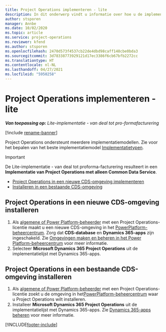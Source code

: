 ```yaml
---
title: Project Operations implementeren - lite
description: In dit onderwerp vindt u informatie over hoe u de implementatie met Project Operations Lite installeert, van deal tot pro-formafacturering.
author: stsporen
manager: Annbe
ms.date: 10/02/2020
ms.topic: article
ms.service: project-operations
ms.reviewer: kfend
ms.author: stsporen
ms.openlocfilehash: 2470d573f4537cb22de4dbd98caff148cbe0bda3
ms.sourcegitcommit: 3d78338773929121d17ec3386f6cb67bfb2272cc
ms.translationtype: HT
ms.contentlocale: nl-NL
ms.lasthandoff: 04/27/2021
ms.locfileid: "5950258"
---
```

# <a name="deploy-project-operations---lite"></a>Project Operations implementeren - lite

_**Van toepassing op:** Lite-implementatie - van deal tot pro-formafacturering_

[!include [rename-banner](~/includes/cc-data-platform-banner.md)]

Project Operations ondersteunt meerdere implementatiemodellen. Zie voor het bepalen van het beste implementatiemodel [Implementatietypen](determine-deployment-type.md).


> [!IMPORTANT]
> De Lite-implementatie - van deal tot proforma-facturering resulteert in een **Implementatie van Project Operations met alleen Common Data Service**.

- [Project Operations in een nieuwe CDS-omgeving implementeren](#new)
- [Installeren in een bestaande CDS-omgeving](#existing)



## <a name="install-project-operations-to-a-new-cds-environment"></a><a name="new"></a>Project Operations in een nieuwe CDS-omgeving installeren

1. Als [algemene of Power Platform-beheerder](/power-platform/admin/global-service-administrators-can-administer-without-license) met een Project Operations-licentie maakt u een nieuwe CDS-omgeving in het [PowerPlatform-beheercentrum](https://admin.powerplatform.com). Zorg dat **CDS-database** en **Dynamics 365-apps** zijn ingeschakeld. Zie [Omgevingen maken en beheren in het Power Platform-beheercentrum](/power-platform/admin/create-environment#create-an-environment-in-the-power-platform-admin-center) voor meer informatie.
2. Selecteer **Microsoft Dynamics 365 Project Operations** uit de implementatielijst met Dynamics 365-apps.


## <a name="install-project-operations-to-an-existing-cds-environment"></a><a name="existing"></a>Project Operations in een bestaande CDS-omgeving installeren

1. Als [algemene of Power Platform-beheerder](/power-platform/admin/global-service-administrators-can-administer-without-license) met een Project Operations-licentie zoekt u de omgeving in het[PowerPlatform-beheercentrum](https://admin.powerplatform.com) waar u Project Operations wilt installeren.
2. Installeer **Microsoft Dynamics 365 Project Operations** uit de implementatielijst met Dynamics 365-apps. Zie [Dynamics 365-apps beheren](/power-platform/admin/manage-apps) voor meer informatie.




[!INCLUDE[footer-include](../includes/footer-banner.md)]